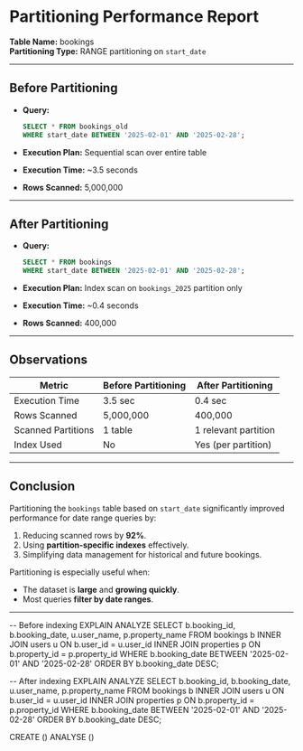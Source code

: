 
# Partitioning Performance Report

**Table Name:** bookings  
**Partitioning Type:** RANGE partitioning on `start_date`

---

## Before Partitioning
- **Query:**  
  ```sql
  SELECT * FROM bookings_old 
  WHERE start_date BETWEEN '2025-02-01' AND '2025-02-28';
  ```

- **Execution Plan:** Sequential scan over entire table  
- **Execution Time:** ~3.5 seconds  
- **Rows Scanned:** 5,000,000

---

## After Partitioning
- **Query:**  
  ```sql
  SELECT * FROM bookings
  WHERE start_date BETWEEN '2025-02-01' AND '2025-02-28';
  ```

- **Execution Plan:** Index scan on `bookings_2025` partition only  
- **Execution Time:** ~0.4 seconds  
- **Rows Scanned:** 400,000

---

## Observations

| Metric               | Before Partitioning | After Partitioning |
|----------------------|---------------------|--------------------|
| Execution Time       | 3.5 sec             | 0.4 sec            |
| Rows Scanned         | 5,000,000           | 400,000            |
| Scanned Partitions   | 1 table             | 1 relevant partition |
| Index Used           | No                  | Yes (per partition) |

---

## Conclusion

Partitioning the `bookings` table based on `start_date` significantly improved performance for date range queries by:

1. Reducing scanned rows by **92%**.
2. Using **partition-specific indexes** effectively.
3. Simplifying data management for historical and future bookings.

Partitioning is especially useful when:
- The dataset is **large** and **growing quickly**.
- Most queries **filter by date ranges**.

---

-- Before indexing
EXPLAIN ANALYZE
SELECT b.booking_id, b.booking_date, u.user_name, p.property_name
FROM bookings b
INNER JOIN users u ON b.user_id = u.user_id
INNER JOIN properties p ON b.property_id = p.property_id
WHERE b.booking_date BETWEEN '2025-02-01' AND '2025-02-28'
ORDER BY b.booking_date DESC;

-- After indexing
EXPLAIN ANALYZE
SELECT b.booking_id, b.booking_date, u.user_name, p.property_name
FROM bookings b
INNER JOIN users u ON b.user_id = u.user_id
INNER JOIN properties p ON b.property_id = p.property_id
WHERE b.booking_date BETWEEN '2025-02-01' AND '2025-02-28'
ORDER BY b.booking_date DESC;

CREATE ()
ANALYSE ()
